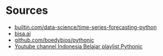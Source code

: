 # Sources
- [builtin.com/data-science/time-series-forecasting-python](https://builtin.com/data-science/time-series-forecasting-python) <br/>
- [bisa.ai](https://bisa.ai/)<br/>
- [github.com/boedybios/pythonic](https://github.com/boedybios/pythonic) <br/>
- [Youtube channel Indonesia Belajar playlist Pythonic](https://www.youtube.com/playlist?list=PL2O3HdJI4voGzh8BtjRcm_7-O-AsT3TMm) <br/>
